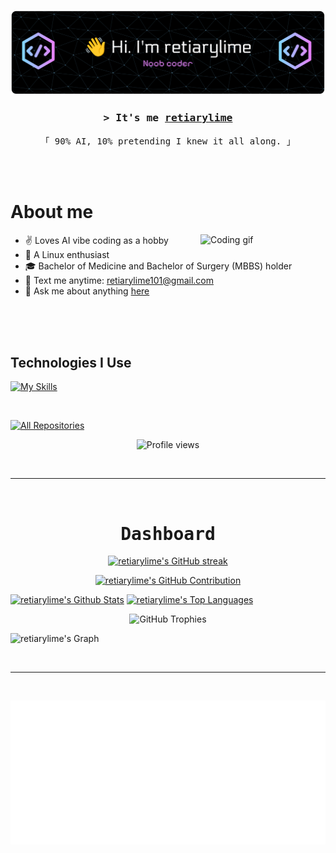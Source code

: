 <!--
<h2 align="center">
  Welcome to retiarylime's World!
  <img src="https://media.giphy.com/media/hvRJCLFzcasrR4ia7z/giphy.gif" width="28">
</h2>
-->

<!--
<p align="center">
  <a href="https://github.com/retiarylime"><img src="https://readme-typing-svg.herokuapp.com/?lines=Passionate%20Developer;Problem%20Solver;Always%20learning%20new%20things&center=true&width=380&height=45"></a>
</p>

 -->

![Header](assets/github-header-banner.png)

<!-- [![wakatime](https://wakatime.com/badge/user/YOUR_WAKATIME_ID.svg)](https://wakatime.com/@YOUR_WAKATIME_ID) -->

<!-- Intro  -->
<h3 align="center">
        <samp>&gt; It's me
                <b><a target="_blank" href="https://github.com/retiarylime">retiarylime</a></b>
        </samp>
</h3>


<p align="center">
  <samp>
    「 90% AI, 10% pretending I knew it all along. 」
    <br>
    <br>
  </samp>
</p>

<p align="center">
 <!-- <a href="https://yourwebsite.com" target="blank">
  <img src="https://img.shields.io/badge/Website-DC143C?style=for-the-badge&logo=medium&logoColor=white" alt="retiarylime" />
 </a> -->
 <!-- <a href="https://linkedin.com/in/yourprofile" target="_blank">
  <img src="https://img.shields.io/badge/LinkedIn-0077B5?style=for-the-badge&logo=linkedin&logoColor=white" alt="retiarylime"/>
 </a> -->
 <!-- <a href="https://twitter.com/yourhandle" target="_blank">
  <img src="https://img.shields.io/badge/Twitter-1DA1F2?style=for-the-badge&logo=twitter&logoColor=white" />
 </a> -->
 <!-- <a href="https://instagram.com/yourhandle" target="_blank">
  <img src="https://img.shields.io/badge/Instagram-fe4164?style=for-the-badge&logo=instagram&logoColor=white" alt="retiarylime" />
 </a> -->
 <!-- <a href="https://facebook.com/yourprofile" target="_blank">
  <img src="https://img.shields.io/badge/Facebook-20BEFF?&style=for-the-badge&logo=facebook&logoColor=white" alt="retiarylime"  />
  </a> -->
</p>
<br />

<!-- About Section -->
 # About me

<div>
 <img align="right" width="200" src="https://user-images.githubusercontent.com/74038190/219923809-b86dc415-a0c2-4a38-bc88-ad6cf06395a8.gif" alt="Coding gif" />

 - ✌️ Loves AI vibe coding as a hobby<br/>
 - 🐧 A Linux enthusiast<br/>
 - 🎓 Bachelor of Medicine and Bachelor of Surgery (MBBS) holder<br/>
 - 📧 Text me anytime: retiarylime101@gmail.com<br/>
 - 💬 Ask me about anything [here](https://github.com/retiarylime/retiarylime/issues)

</div>

<br/>
<br/>
<br/>

## Technologies I Use

[![My Skills](https://skillicons.dev/icons?i=js,html,css,ts,python,react,tailwind,nodejs,vscode,azure,obsidian,sublime,docker)](https://skillicons.dev)

<br/>

<!-- ## Top Projects -
[![Project 1](https://github-readme-stats.vercel.app/api/pin/?username=retiarylime&repo=YOUR_REPO_1&border_color=7F3FBF&bg_color=0D1117&title_color=C9D1D9&text_color=8B949E&icon_color=7F3FBF)](https://github.com/retiarylime/YOUR_REPO_1)
[![Project 2](https://github-readme-stats.vercel.app/api/pin/?username=retiarylime&repo=YOUR_REPO_2&border_color=7F3FBF&bg_color=0D1117&title_color=C9D1D9&text_color=8B949E&icon_color=7F3FBF)](https://github.com/retiarylime/YOUR_REPO_2)
[![Project 3](https://github-readme-stats.vercel.app/api/pin/?username=retiarylime&repo=YOUR_REPO_3&border_color=7F3FBF&bg_color=0D1117&title_color=C9D1D9&text_color=8B949E&icon_color=7F3FBF)](https://github.com/retiarylime/YOUR_REPO_3)
[![Project 4](https://github-readme-stats.vercel.app/api/pin/?username=retiarylime&repo=YOUR_REPO_4&border_color=7F3FBF&bg_color=0D1117&title_color=C9D1D9&text_color=8B949E&icon_color=7F3FBF)](https://github.com/retiarylime/YOUR_REPO_4) -->

<p align="left">
  <a href="https://github.com/retiarylime?tab=repositories" target="_blank"><img alt="All Repositories" title="All Repositories" src="https://img.shields.io/badge/-All%20Repos-2962FF?style=for-the-badge&logo=koding&logoColor=white"/></a>
</p>

<p align="center">
  <img src="https://komarev.com/ghpvc/?username=retiarylime&color=553beb" alt="Profile views" />
</p>

<br/>
<hr/>
<br/>

<h1 align="center">
        <samp> Dashboard
        </samp>
</h1>

<p align="center">
  <a href="https://github.com/retiarylime">
    <img src="https://github-readme-streak-stats.herokuapp.com/?user=retiarylime&theme=radical&border=7F3FBF&background=0D1117" alt="retiarylime's GitHub streak"/>
  </a>
</p>

<p align="center">
  <a href="https://github.com/retiarylime">
    <img src="https://github-profile-summary-cards.vercel.app/api/cards/profile-details?username=retiarylime&theme=radical" alt="retiarylime's GitHub Contribution"/>
  </a>
</p>

<a>
    <a href="https://github.com/retiarylime"><img alt="retiarylime's Github Stats" src="https://denvercoder1-github-readme-stats.vercel.app/api?username=retiarylime&show_icons=true&count_private=true&theme=react&border_color=7F3FBF&bg_color=0D1117&title_color=F85D7F&icon_color=F8D866" height="192px" width="49.5%"/></a>
  <a href="https://github.com/retiarylime"><img alt="retiarylime's Top Languages" src="https://denvercoder1-github-readme-stats.vercel.app/api/top-langs/?username=retiarylime&langs_count=8&layout=compact&theme=react&border_color=7F3FBF&bg_color=0D1117&title_color=F85D7F&icon_color=F8D866" height="192px" width="49.5%"/></a>
  <br/>
</a>

<p align="center">
  <img src="https://github-profile-trophy.vercel.app/?username=retiarylime&theme=darkhub&title=-Reviews&row=1" alt="GitHub Trophies" />
</p>

![retiarylime's Graph](https://github-readme-activity-graph.vercel.app/graph?username=retiarylime&custom_title=retiarylime%27s%20GitHub%20Activity%20Graph&bg_color=0D1117&color=7F3FBF&line=7F3FBF&point=7F3FBF&area_color=FFFFFF&title_color=FFFFFF&area=true)

<br/>
<hr/>
<br/>

<p align="center">
  <img src="metrics.plugin.isocalendar.halfyear.svg" alt="Half Year Calendar" />
</p>
